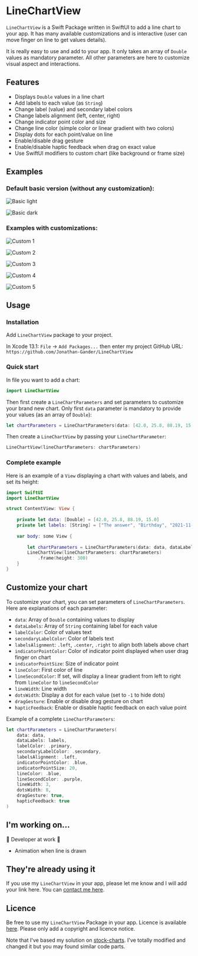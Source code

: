 # LineChartView

`LineChartView` is a Swift Package written in SwiftUI to add a line chart to your app. It has many available customizations and is interactive (user can move finger on line to get values details).

It is really easy to use and add to your app. It only takes an array of `Double` values as mandatory parameter. All other parameters are here to customize visual aspect and interactions.

## Features

- Displays `Double` values in a line chart
- Add labels to each value (as `String`)
- Change label (value) and secondary label colors
- Change labels alignment (left, center, right)
- Change indicator point color and size
- Change line color (simple color or linear gradient with two colors)
- Display dots for each point/value on line
- Enable/disable drag gesture
- Enable/disable haptic feedback when drag on exact value
- Use SwiftUI modifiers to custom chart (like background or frame size)

## Examples

### Default basic version (without any customization):

![Basic light](https://user-images.githubusercontent.com/1695222/143007122-fda76cd6-db04-41a8-bde3-d4cc6a28ea36.png)

![Basic dark](https://user-images.githubusercontent.com/1695222/143007298-c454db5b-b636-4e68-91e5-c1eeff4a8749.png)

### Examples with customizations:

![Custom 1](https://user-images.githubusercontent.com/1695222/143007907-7acd8f2e-3e04-452f-9a04-67fdceeb80af.png)

![Custom 2](https://user-images.githubusercontent.com/1695222/143008445-e532c171-a659-42b9-b2c6-49c5bacda214.png)

![Custom 3](https://user-images.githubusercontent.com/1695222/143009005-f1def92c-4679-4fca-a6dc-5fab3c161eb9.png)

![Custom 4](https://user-images.githubusercontent.com/1695222/143009330-71530e2b-a7d0-4766-9b19-2fb000147486.png)

![Custom 5](https://user-images.githubusercontent.com/1695222/143010489-88d4d4b0-1ab8-4b77-adf0-337513be3426.png)


## Usage

### Installation

Add `LineChartView` package to your project. 

In Xcode 13.1: `File` -> `Add Packages...` then enter my project GitHub URL:  
`https://github.com/Jonathan-Gander/LineChartView`

### Quick start
In file you want to add a chart:

```swift
import LineChartView
```

Then first create a `LineChartParameters` and set parameters to customize your brand new chart. Only first `data` parameter is mandatory to provide your values (as an array of `Double`):

```swift
let chartParameters = LineChartParameters(data: [42.0, 25.8, 88.19, 15.0])
```

Then create a `LineChartView` by passing your `LineChartParameter`:

```swift
LineChartView(lineChartParameters: chartParameters)
```

### Complete example

Here is an example of a `View` displaying a chart with values and labels, and set its height:

```swift
import SwiftUI
import LineChartView

struct ContentView: View {
    
    private let data: [Double] = [42.0, 25.8, 88.19, 15.0]
    private let labels: [String] = ["The answer", "Birthday", "2021-11-21", "My number"]
    
    var body: some View {
        
        let chartParameters = LineChartParameters(data: data, dataLabels: labels)
        LineChartView(lineChartParameters: chartParameters)
            .frame(height: 300)
    }
}
```

## Customize your chart

To customize your chart, you can set parameters of `LineChartParameters`. Here are explanations of each parameter:

- `data`: Array of `Double` containing values to display
- `dataLabels`: Array of `String` containing label for each value
- `labelColor`: Color of values text
- `secondaryLabelColor`: Color of labels text
- `labelsAlignment`: `.left`, `.center`, `.right` to align both labels above chart
- `indicatorPointColor`: Color of indicator point displayed when user drag finger on chart
- `indicatorPointSize`: Size of indicator point
- `lineColor`: First color of line
- `lineSecondColor`: If set, will display a linear gradient from left to right from `lineColor` to `lineSecondColor`
- `lineWidth`: Line width
- `dotsWidth`: Display a dot for each value (set to `-1` to hide dots)
- `dragGesture`: Enable or disable drag gesture on chart
- `hapticFeedback`: Enable or disable haptic feedback on each value point

Example of a complete `LineChartParameters`:

```swift
let chartParameters = LineChartParameters(
    data: data,
    dataLabels: labels,
    labelColor: .primary,
    secondaryLabelColor: .secondary,
    labelsAlignment: .left,
    indicatorPointColor: .blue,
    indicatorPointSize: 20,
    lineColor: .blue,
    lineSecondColor: .purple,
    lineWidth: 3,
    dotsWidth: 8,
    dragGesture: true,
    hapticFeedback: true
)
```

## I'm working on...

🚧 Developer at work 🚧

- Animation when line is drawn

## They're already using it

If you use my `LineChartView` in your app, please let me know and I will add your link here. You can [contact me here](https://contact.gander.family?locale=en).

## Licence

Be free to use my `LineChartView` Package in your app. Licence is available [here](https://github.com/Jonathan-Gander/LineChartView/blob/main/LICENSE). Please only add a copyright and licence notice.

Note that I've based my solution on [stock-charts](https://github.com/denniscm190/stock-charts). I've totally modified and changed it but you may found similar code parts.
